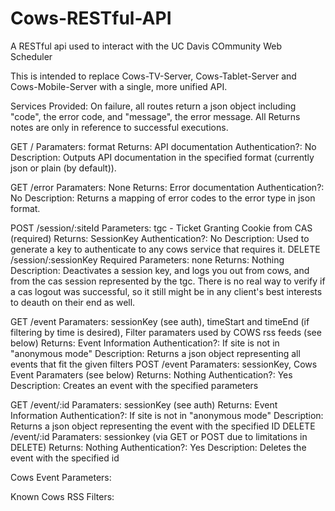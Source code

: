 Cows-RESTful-API
================

A RESTful api used to interact with the UC Davis COmmunity Web Scheduler

This is intended to replace Cows-TV-Server, Cows-Tablet-Server and Cows-Mobile-Server with a single, more unified API.

Services Provided:
  On failure, all routes return a json object including "code", the error code, and "message", the error message.
  All Returns notes are only in reference to successful executions.

  GET /
      Paramaters: format
      Returns: API documentation
      Authentication?: No
      Description: Outputs API documentation in the specified format (currently json or plain (by default)).
  
  GET /error
      Paramaters: None
      Returns: Error documentation
      Authentication?: No
      Description: Returns a mapping of error codes to the error type in json format.
  
  POST /session/:siteId
      Parameters: tgc - Ticket Granting Cookie from CAS (required)
      Returns: SessionKey
      Authentication?: No
      Description: Used to generate a key to authenticate to any cows service that requires it.
  DELETE /session/:sessionKey
      Required Parameters: none
      Returns: Nothing
      Description: Deactivates a session key, and logs you out from cows, and from the cas session represented by
        the tgc. There is no real way to verify if a cas logout was successful, so it still might be in any client's
        best interests to deauth on their end as well.
        
  GET /event
      Paramaters: sessionKey (see auth), timeStart and timeEnd (if filtering by time is desired), 
          Filter paramaters used by COWS rss feeds (see below)
      Returns: Event Information
      Authentication?: If site is not in "anonymous mode"
      Description: Returns a json object representing all events that fit the given filters
  POST /event
      Paramaters: sessionKey, Cows Event Paramaters (see below)
      Returns: Nothing
      Authentication?: Yes
      Description: Creates an event with the specified parameters
      
  GET /event/:id
      Paramaters: sessionKey (see auth)
      Returns: Event Information
      Authentication?: If site is not in "anonymous mode"
      Description: Returns a json object representing the event with the specified ID
  DELETE /event/:id
      Paramaters: sessionkey (via GET or POST due to limitations in DELETE)
      Returns: Nothing
      Authentication?: Yes
      Description: Deletes the event with the specified id

Cows Event Parameters:

Known Cows RSS Filters:
        
  
